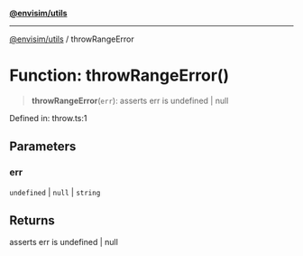 [**@envisim/utils**](../README.md)

---

[@envisim/utils](../README.md) / throwRangeError

# Function: throwRangeError()

> **throwRangeError**(`err`): asserts err is undefined \| null

Defined in: throw.ts:1

## Parameters

### err

`undefined` | `null` | `string`

## Returns

asserts err is undefined \| null
